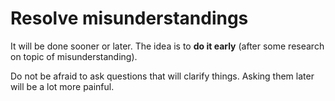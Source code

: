 # Resolve misunderstandings

It will be done sooner or later. The idea is to **do it early** (after some research on topic of misunderstanding).

Do not be afraid to ask questions that will clarify things. Asking them later will be a lot more painful.
